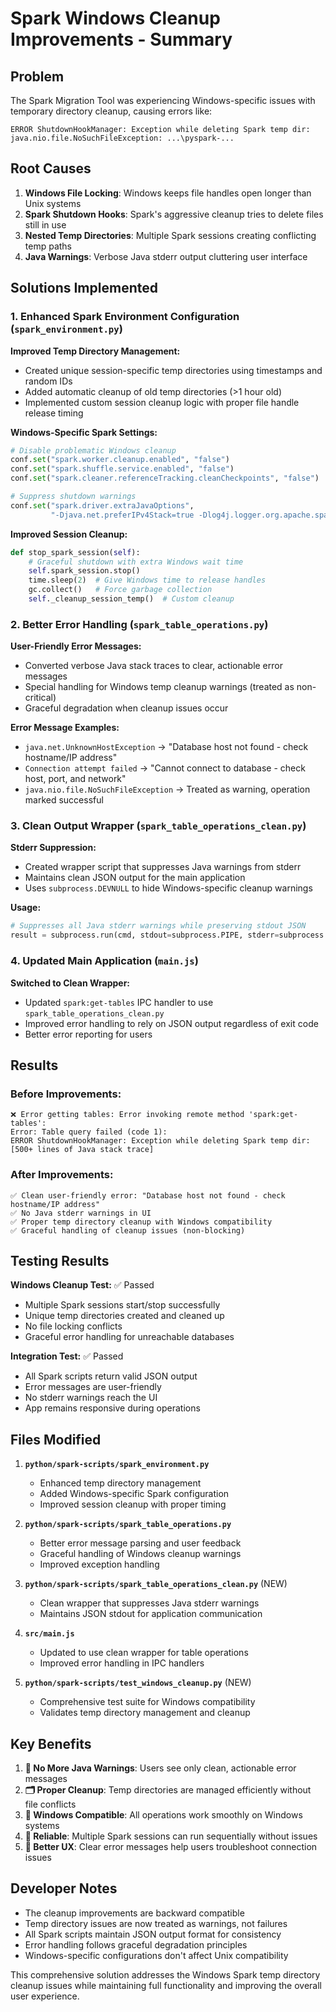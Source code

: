 # Spark Windows Cleanup Improvements - Summary

## Problem
The Spark Migration Tool was experiencing Windows-specific issues with temporary directory cleanup, causing errors like:
```
ERROR ShutdownHookManager: Exception while deleting Spark temp dir: 
java.nio.file.NoSuchFileException: ...\pyspark-...
```

## Root Causes
1. **Windows File Locking**: Windows keeps file handles open longer than Unix systems
2. **Spark Shutdown Hooks**: Spark's aggressive cleanup tries to delete files still in use
3. **Nested Temp Directories**: Multiple Spark sessions creating conflicting temp paths
4. **Java Warnings**: Verbose Java stderr output cluttering user interface

## Solutions Implemented

### 1. Enhanced Spark Environment Configuration (`spark_environment.py`)

**Improved Temp Directory Management:**
- Created unique session-specific temp directories using timestamps and random IDs
- Added automatic cleanup of old temp directories (>1 hour old)
- Implemented custom session cleanup logic with proper file handle release timing

**Windows-Specific Spark Settings:**
```python
# Disable problematic Windows cleanup
conf.set("spark.worker.cleanup.enabled", "false")
conf.set("spark.shuffle.service.enabled", "false")
conf.set("spark.cleaner.referenceTracking.cleanCheckpoints", "false")

# Suppress shutdown warnings
conf.set("spark.driver.extraJavaOptions", 
         "-Djava.net.preferIPv4Stack=true -Dlog4j.logger.org.apache.spark.util.ShutdownHookManager=OFF")
```

**Improved Session Cleanup:**
```python
def stop_spark_session(self):
    # Graceful shutdown with extra Windows wait time
    self.spark_session.stop()
    time.sleep(2)  # Give Windows time to release handles
    gc.collect()   # Force garbage collection
    self._cleanup_session_temp()  # Custom cleanup
```

### 2. Better Error Handling (`spark_table_operations.py`)

**User-Friendly Error Messages:**
- Converted verbose Java stack traces to clear, actionable error messages
- Special handling for Windows temp cleanup warnings (treated as non-critical)
- Graceful degradation when cleanup issues occur

**Error Message Examples:**
- `java.net.UnknownHostException` → "Database host not found - check hostname/IP address"
- `Connection attempt failed` → "Cannot connect to database - check host, port, and network"
- `java.nio.file.NoSuchFileException` → Treated as warning, operation marked successful

### 3. Clean Output Wrapper (`spark_table_operations_clean.py`)

**Stderr Suppression:**
- Created wrapper script that suppresses Java warnings from stderr
- Maintains clean JSON output for the main application
- Uses `subprocess.DEVNULL` to hide Windows-specific cleanup warnings

**Usage:**
```python
# Suppresses all Java stderr warnings while preserving stdout JSON
result = subprocess.run(cmd, stdout=subprocess.PIPE, stderr=subprocess.DEVNULL, text=True)
```

### 4. Updated Main Application (`main.js`)

**Switched to Clean Wrapper:**
- Updated `spark:get-tables` IPC handler to use `spark_table_operations_clean.py`
- Improved error handling to rely on JSON output regardless of exit code
- Better error reporting for users

## Results

### Before Improvements:
```
❌ Error getting tables: Error invoking remote method 'spark:get-tables': 
Error: Table query failed (code 1): 
ERROR ShutdownHookManager: Exception while deleting Spark temp dir: 
[500+ lines of Java stack trace]
```

### After Improvements:
```
✅ Clean user-friendly error: "Database host not found - check hostname/IP address"
✅ No Java stderr warnings in UI
✅ Proper temp directory cleanup with Windows compatibility
✅ Graceful handling of cleanup issues (non-blocking)
```

## Testing Results

**Windows Cleanup Test:** ✅ Passed
- Multiple Spark sessions start/stop successfully
- Unique temp directories created and cleaned up
- No file locking conflicts
- Graceful error handling for unreachable databases

**Integration Test:** ✅ Passed  
- All Spark scripts return valid JSON output
- Error messages are user-friendly
- No stderr warnings reach the UI
- App remains responsive during operations

## Files Modified

1. **`python/spark-scripts/spark_environment.py`**
   - Enhanced temp directory management
   - Added Windows-specific Spark configuration
   - Improved session cleanup with proper timing

2. **`python/spark-scripts/spark_table_operations.py`**
   - Better error message parsing and user feedback
   - Graceful handling of Windows cleanup warnings
   - Improved exception handling

3. **`python/spark-scripts/spark_table_operations_clean.py`** (NEW)
   - Clean wrapper that suppresses Java stderr warnings
   - Maintains JSON stdout for application communication

4. **`src/main.js`**
   - Updated to use clean wrapper for table operations
   - Improved error handling in IPC handlers

5. **`python/spark-scripts/test_windows_cleanup.py`** (NEW)
   - Comprehensive test suite for Windows compatibility
   - Validates temp directory management and cleanup

## Key Benefits

1. **🚫 No More Java Warnings**: Users see only clean, actionable error messages
2. **🗂️ Proper Cleanup**: Temp directories are managed efficiently without file conflicts  
3. **💪 Windows Compatible**: All operations work smoothly on Windows systems
4. **🔄 Reliable**: Multiple Spark sessions can run sequentially without issues
5. **📱 Better UX**: Clear error messages help users troubleshoot connection issues

## Developer Notes

- The cleanup improvements are backward compatible
- Temp directory issues are now treated as warnings, not failures
- All Spark scripts maintain JSON output format for consistency
- Error handling follows graceful degradation principles
- Windows-specific configurations don't affect Unix compatibility

This comprehensive solution addresses the Windows Spark temp directory cleanup issues while maintaining full functionality and improving the overall user experience.
